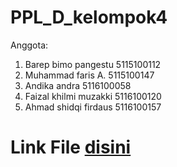 # PPL_D_kelompok4
Anggota:
1. Barep bimo pangestu 5115100112
2. Muhammad faris A. 5115100147
3. Andika andra 5116100058
4. Faizal khilmi muzakki 5116100120
5. Ahmad shidqi firdaus 5116100157


# Link File <a target="_blank" href="https://drive.google.com/drive/folders/1zhlpttrkbEj756wV6LJe9gL92ED7-6GF">disini </a> 
